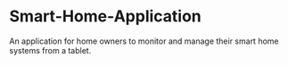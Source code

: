 # Smart-Home-Application
An application for home owners to monitor and manage their smart home systems from a tablet.
